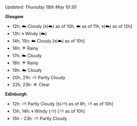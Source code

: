 *Updated: Thursday 18th May 10:30*

**Glasgow**

* 12h: :cloud: Cloudy [:cyclone:(:cloud:) as of 10h, :cloud: as of 11h, :cyclone:(:cloud:) as of 12h]
* 13h: :cyclone: Windy (:cloud:)
* 14h, 15h: :cloud: Cloudy [:cyclone:(:cloud:) as of 10h]
* 16h: :umbrella: Rainy
* 17h: :cloud: Cloudy
* 18h: :umbrella: Rainy
* 19h: :cloud: Cloudy
* 20h, 21h: :partly_sunny: Partly Cloudy
* 22h, 23h: :sunny: Clear

**Edinburgh**

* 12h: :partly_sunny: Partly Cloudy [:cyclone:(:partly_sunny:) as of 8h, :partly_sunny: as of 10h]
* 13h, 14h: :cyclone: Windy (:partly_sunny:) [:partly_sunny: as of 10h]
* 15h - 23h: :partly_sunny: Partly Cloudy
